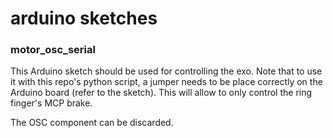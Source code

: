 # arduino sketches

### motor_osc_serial

This Arduino sketch should be used for controlling the exo. Note that to use it with this repo's python script, a jumper needs to be place correctly on the Arduino board (refer to the sketch). This will allow to only control the ring finger's MCP brake.

The OSC component can be discarded.

